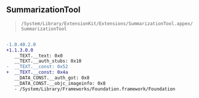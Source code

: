## SummarizationTool

> `/System/Library/ExtensionKit/Extensions/SummarizationTool.appex/SummarizationTool`

```diff

-1.0.40.2.0
+1.1.3.0.0
   __TEXT.__text: 0x0
   __TEXT.__auth_stubs: 0x10
-  __TEXT.__const: 0x52
+  __TEXT.__const: 0x4a
   __DATA_CONST.__auth_got: 0x8
   __DATA_CONST.__objc_imageinfo: 0x8
   - /System/Library/Frameworks/Foundation.framework/Foundation

```

